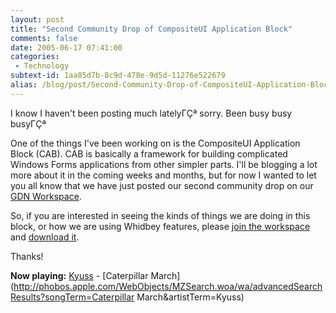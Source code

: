 ```yaml
---
layout: post
title: "Second Community Drop of CompositeUI Application Block"
comments: false
date: 2005-06-17 07:41:00
categories:
 - Technology
subtext-id: 1aa85d7b-8c9d-478e-9d5d-11276e522679
alias: /blog/post/Second-Community-Drop-of-CompositeUI-Application-Block.aspx
---
```



I know I haven't been posting much latelyΓÇª sorry. Been busy busy busyΓÇª

One of the things I've been working on is the CompositeUI Application Block (CAB). CAB is basically a framework for building complicated Windows Forms applications from other simpler parts. I'll be blogging a lot more about it in the coming weeks and months, but for now I wanted to let you all know that we have just posted our second community drop on our [GDN Workspace](http://www.gotdotnet.com/workspaces/workspace.aspx?id=22f72167-af95-44ce-a6ca-f2eafbf2653c).

So, if you are interested in seeing the kinds of things we are doing in this block, or how we are using Whidbey features, please [join the workspace](http://www.gotdotnet.com/workspaces/workspace.aspx?id=22f72167-af95-44ce-a6ca-f2eafbf2653c) and [download it](http://www.gotdotnet.com/workspaces/releases/viewuploads.aspx?id=22f72167-af95-44ce-a6ca-f2eafbf2653c).

Thanks!

**Now playing:** [Kyuss](http://phobos.apple.com/WebObjects/MZSearch.woa/wa/advancedSearchResults?artistTerm=Kyuss) - [Caterpillar March](http://phobos.apple.com/WebObjects/MZSearch.woa/wa/advancedSearchResults?songTerm=Caterpillar March&artistTerm=Kyuss)
